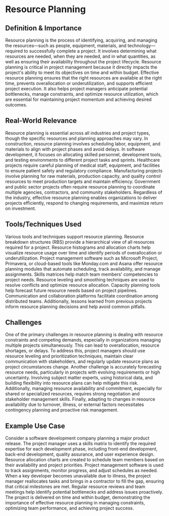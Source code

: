 # Resource Planning

## Definition & Importance

Resource planning is the process of identifying, acquiring, and managing the resources—such as people, equipment, materials, and technology—required to successfully complete a project. It involves determining what resources are needed, when they are needed, and in what quantities, as well as ensuring their availability throughout the project lifecycle. Resource planning is critical in project management because it directly impacts the project's ability to meet its objectives on time and within budget. Effective resource planning ensures that the right resources are available at the right time, prevents overallocation or underutilization, and supports efficient project execution. It also helps project managers anticipate potential bottlenecks, manage constraints, and optimize resource utilization, which are essential for maintaining project momentum and achieving desired outcomes.

## Real-World Relevance

Resource planning is essential across all industries and project types, though the specific resources and planning approaches may vary. In construction, resource planning involves scheduling labor, equipment, and materials to align with project phases and avoid delays. In software development, it focuses on allocating skilled personnel, development tools, and testing environments to different project tasks and sprints. Healthcare projects require careful planning of medical staff, equipment, and facilities to ensure patient safety and regulatory compliance. Manufacturing projects involve planning for raw materials, production capacity, and quality control resources to meet production targets and maintain efficiency. Government and public sector projects often require resource planning to coordinate multiple agencies, contractors, and community stakeholders. Regardless of the industry, effective resource planning enables organizations to deliver projects efficiently, respond to changing requirements, and maximize return on investment.

## Tools/Techniques Used

Various tools and techniques support resource planning. Resource breakdown structures (RBS) provide a hierarchical view of all resources required for a project. Resource histograms and allocation charts help visualize resource usage over time and identify periods of overallocation or underutilization. Project management software such as Microsoft Project, Primavera, or cloud-based tools like Monday.com and Asana offer resource planning modules that automate scheduling, track availability, and manage assignments. Skills matrices help match team members' competencies to project needs. Resource leveling and smoothing techniques are used to resolve conflicts and optimize resource allocation. Capacity planning tools help forecast future resource needs based on project pipelines. Communication and collaboration platforms facilitate coordination among distributed teams. Additionally, lessons learned from previous projects inform resource planning decisions and help avoid common pitfalls.

## Challenges

One of the primary challenges in resource planning is dealing with resource constraints and competing demands, especially in organizations managing multiple projects simultaneously. This can lead to overallocation, resource shortages, or delays. To address this, project managers should use resource leveling and prioritization techniques, maintain clear communication with stakeholders, and regularly update resource plans as project circumstances change. Another challenge is accurately forecasting resource needs, particularly in projects with evolving requirements or high uncertainty. Involving subject matter experts, using historical data, and building flexibility into resource plans can help mitigate this risk. Additionally, managing resource availability and commitment, especially for shared or specialized resources, requires strong negotiation and stakeholder management skills. Finally, adapting to changes in resource availability due to turnover, illness, or external factors necessitates contingency planning and proactive risk management.

## Example Use Case

Consider a software development company planning a major product release. The project manager uses a skills matrix to identify the required expertise for each development phase, including front-end development, back-end development, quality assurance, and user experience design. Resource allocation charts are created to schedule team members based on their availability and project priorities. Project management software is used to track assignments, monitor progress, and adjust schedules as needed. When a key developer becomes unavailable due to illness, the project manager reallocates tasks and brings in a contractor to fill the gap, ensuring that critical milestones are met. Regular resource reviews and team meetings help identify potential bottlenecks and address issues proactively. The project is delivered on time and within budget, demonstrating the importance of effective resource planning in managing constraints, optimizing team performance, and achieving project success. 